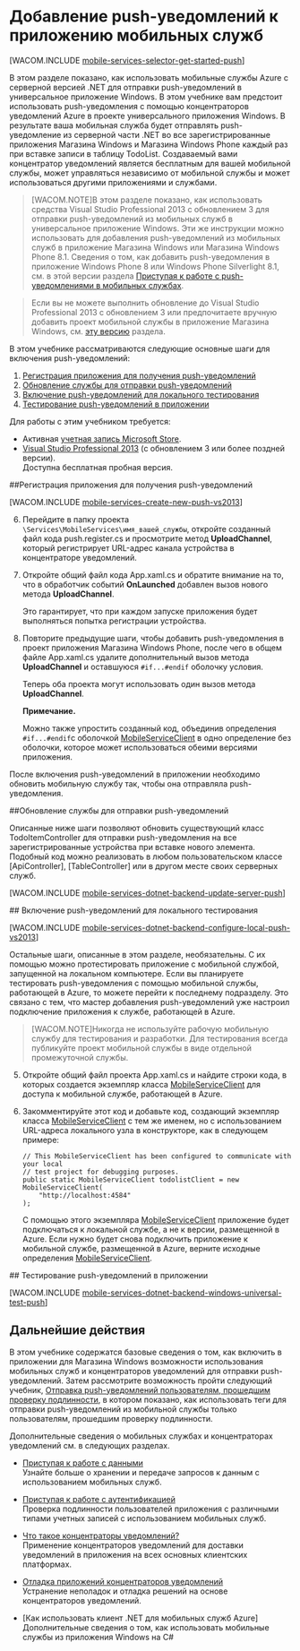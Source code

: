 ﻿<properties pageTitle="Приступая к работе с push-уведомление с помощью серверной мобильной службы .NET" metaKeywords="" description="Узнайте, как использовать мобильные службы и центры уведомлений Azure для отправки push-уведомлений в универсальное приложение для Windows." metaCanonical="" services="mobile-services,notification-hubs" documentationCenter="Mobile" title="Get started with push notifications in Mobile Services" authors="glenga" solutions="mobile" manager="dwrede" editor="" />

<tags ms.service="mobile-services" ms.workload="mobile" ms.tgt_pltfrm="mobile-windows-store" ms.devlang="dotnet" ms.topic="article" ms.date="09/27/2014" ms.author="glenga" />

# Добавление push-уведомлений к приложению мобильных служб

[WACOM.INCLUDE [mobile-services-selector-get-started-push](../includes/mobile-services-selector-get-started-push.md)]

В этом разделе показано, как использовать мобильные службы Azure с серверной версией .NET для отправки push-уведомлений в универсальное приложение Windows. В этом учебнике вам предстоит использовать push-уведомления с помощью концентраторов уведомлений Azure в проекте универсального приложения Windows. В результате ваша мобильная служба будет отправлять push-уведомление из серверной части .NET во все зарегистрированные приложения Магазина Windows и Магазина Windows Phone каждый раз при вставке записи в таблицу TodoList. Создаваемый вами концентратор уведомлений является бесплатным для вашей мобильной службы, может управляться независимо от мобильной службы и может использоваться другими приложениями и службами.

>[WACOM.NOTE]В этом разделе показано, как использовать средства Visual Studio Professional 2013 с обновлением 3 для отправки push-уведомлений из мобильных служб в универсальное приложение Windows. Эти же инструкции можно использовать для добавления push-уведомлений из мобильных служб в приложение Магазина Windows или Магазина Windows Phone 8.1. Сведения о том, как добавить push-уведомления в приложение Windows Phone 8 или Windows Phone Silverlight 8.1, см. в этой версии раздела [Приступая к работе с push-уведомлениями в мобильных службах](/ru-ru/documentation/articles/mobile-services-dotnet-backend-windows-phone-get-started-push).

> Если вы не можете выполнить обновление до Visual Studio Professional 2013 с обновлением 3 или предпочитаете вручную добавить проект мобильной службы в приложение Магазина Windows, см. [эту версию](/ru-ru/documentation/articles/mobile-services-dotnet-backend-windows-store-dotnet-get-started-push) раздела.

В этом учебнике рассматриваются следующие основные шаги для включения push-уведомлений:

1. [Регистрация приложения для получения push-уведомлений](#register)
2. [Обновление службы для отправки push-уведомлений](#update-service)
3. [Включение push-уведомлений для локального тестирования](#local-testing)
4. [Тестирование push-уведомлений в приложении](#test)

Для работы с этим учебником требуется:

* Активная [учетная запись Microsoft Store](http://go.microsoft.com/fwlink/p/?LinkId=280045).
* <a href="https://go.microsoft.com/fwLink/p/?LinkID=391934" target="_blank">Visual Studio Professional 2013</a> (с обновлением 3 или более поздней версии). <br/>Доступна бесплатная пробная версия. 

##<a id="register"></a>Регистрация приложения для получения push-уведомлений

[WACOM.INCLUDE [mobile-services-create-new-push-vs2013](../includes/mobile-services-create-new-push-vs2013.md)]

<ol start="6">
<li><p>Перейдите в папку проекта <code>\Services\MobileServices\имя_вашей_службы</code>, откройте созданный файл кода push.register.cs и просмотрите метод <strong>UploadChannel</strong>, который регистрирует URL-адрес канала устройства в концентраторе уведомлений.</p></li> 
<li><p>Откройте общий файл кода App.xaml.cs и обратите внимание на то, что в обработчик событий <strong>OnLaunched</strong> добавлен вызов нового метода <strong>UploadChannel</strong>.</p> <p>Это гарантирует, что при каждом запуске приложения будет выполняться попытка регистрации устройства.</p></li>
<li><p>Повторите предыдущие шаги, чтобы добавить push-уведомления в проект приложения Магазина Windows Phone, после чего в общем файле App.xaml.cs удалите дополнительный вызов метода <strong>UploadChannel</strong> и оставшуюся <code>#if...#endif</code> оболочку условия.</p> <p>Теперь оба проекта могут использовать один вызов метода <strong>UploadChannel</strong>.</p>
<div class="dev-callout"><strong>Примечание.</strong> <p>Можно также упростить созданный код, объединив определения <code>#if...#endif</code>с оболочкой <a href="http://msdn.microsoft.com/ru-ru/library/azure/microsoft.windowsazure.mobileservices.mobileserviceclient.aspx">MobileServiceClient</a> в одно   определение без оболочки, которое может использоваться обеими версиями приложения.</p></div></li>
</ol>

После включения push-уведомлений в приложении необходимо обновить мобильную службу так, чтобы она отправляла push-уведомления. 

##<a id="update-service"></a>Обновление службы для отправки push-уведомлений

Описанные ниже шаги позволяют обновить существующий класс TodoItemController для отправки push-уведомления на все зарегистрированные устройства при вставке нового элемента. Подобный код можно реализовать в любом пользовательском классе [ApiController], [TableController] или в другом месте своих серверных служб. 

[WACOM.INCLUDE [mobile-services-dotnet-backend-update-server-push](../includes/mobile-services-dotnet-backend-update-server-push.md)]

##<a id="local-testing"></a> Включение push-уведомлений для локального тестирования

[WACOM.INCLUDE [mobile-services-dotnet-backend-configure-local-push-vs2013](../includes/mobile-services-dotnet-backend-configure-local-push-vs2013.md)]

Остальные шаги, описанные в этом разделе, необязательны. С их помощью можно протестировать приложение с мобильной службой, запущенной на локальном компьютере. Если вы планируете тестировать push-уведомления с помощью мобильной службы, работающей в Azure, то можете перейти к последнему подразделу. Это связано с тем, что мастер добавления push-уведомлений уже настроил подключение приложения к службе, работающей в Azure. 

>[WACOM.NOTE]Никогда не используйте рабочую мобильную службу для тестирования и разработки. Для тестирования всегда публикуйте проект мобильной службы в виде отдельной промежуточной службы.

<ol start="5">
<li><p>Откройте общий файл проекта App.xaml.cs и найдите строки кода, в которых создается экземпляр класса <a href="http://msdn.microsoft.com/ru-ru/library/azure/microsoft.windowsazure.mobileservices.mobileserviceclient.aspx">MobileServiceClient</a> для доступа к мобильной службе, работающей в Azure.</p></li>
<li><p>Закомментируйте этот код и добавьте код, создающий экземпляр класса <a href="http://msdn.microsoft.com/ru-ru/library/azure/microsoft.windowsazure.mobileservices.mobileserviceclient.aspx">MobileServiceClient</a> с тем же именем, но с использованием URL-адреса локального узла в конструкторе, как в следующем примере:</p>
<pre><code>// This MobileServiceClient has been configured to communicate with your local
// test project for debugging purposes.
public static MobileServiceClient todolistClient = new MobileServiceClient(
	"http://localhost:4584"
);
</code></pre><p>С помощью этого экземпляра <a href="http://msdn.microsoft.com/ru-ru/library/azure/microsoft.windowsazure.mobileservices.mobileserviceclient.aspx">MobileServiceClient</a> приложение будет подключаться к локальной службе, а не к версии, размещенной в Azure. Если нужно будет снова подключить приложение к мобильной службе, размещенной в Azure, верните исходные определения <a href="http://msdn.microsoft.com/ru-ru/library/azure/microsoft.windowsazure.mobileservices.mobileserviceclient.aspx">MobileServiceClient</a>.</p></li>
</ol>

##<a id="test"></a> Тестирование push-уведомлений в приложении

[WACOM.INCLUDE [mobile-services-dotnet-backend-windows-universal-test-push](../includes/mobile-services-dotnet-backend-windows-universal-test-push.md)]

## <a name="next-steps"> </a>Дальнейшие действия

В этом учебнике содержатся базовые сведения о том, как включить в приложении для Магазина Windows возможности использования мобильных служб и концентраторов уведомлений для отправки push-уведомлений. Затем рассмотрите возможность пройти следующий учебник, [Отправка push-уведомлений пользователям, прошедшим проверку подлинности], в котором показано, как использовать теги для отправки push-уведомлений из мобильной службы только пользователям, прошедшим проверку подлинности.

Дополнительные сведения о мобильных службах и концентраторах уведомлений см. в следующих разделах.

* [Приступая к работе с данными]
  <br/>Узнайте больше о хранении и передаче запросов к данным с использованием мобильных служб.

* [Приступая к работе с аутентификацией]
  <br/>Проверка подлинности пользователей приложения с различными типами учетных записей с использованием мобильных служб.

* [Что такое концентраторы уведомлений?]
  <br/>Применение концентраторов уведомлений для доставки уведомлений в приложения на всех основных клиентских платформах.

* [Отладка приложений концентраторов уведомлений](http://go.microsoft.com/fwlink/p/?linkid=386630)
  </br>Устранение неполадок и отладка решений на основе концентраторов уведомлений. 

* [Как использовать клиент .NET для мобильных служб Azure]
  <br/>Дополнительные сведения о том, как использовать мобильные службы из приложения Windows на C#

<!-- Anchors. -->

<!-- Images. -->

<!-- URLs. -->
[Отправить страницу приложения ]: http://go.microsoft.com/fwlink/p/?LinkID=266582
[Мои приложения]: http://go.microsoft.com/fwlink/p/?LinkId=262039
[Пакет Live SDK для Windows]: http://go.microsoft.com/fwlink/p/?LinkId=262253
[Приступая к работе с мобильными службами]: /ru-ru/documentation/articles/mobile-services-dotnet-backend-windows-store-dotnet-get-started
[Приступая к работе с данными]: /ru-ru/documentation/articles/mobile-services-dotnet-backend-windows-universal-dotnet-get-started-data
[Приступая к работе с аутентификацией]: /ru-ru/documentation/articles/mobile-services-dotnet-backend-windows-universal-dotnet-get-started-data

[Отправка push-уведомлений пользователям, прошедшим проверку подлинности]:  /ru-ru/documentation/articles/mobile-services-dotnet-backend-windows-store-dotnet-push-notifications-app-users/

[Что такое концентраторы уведомлений?]: /en-US/Documentation/articles/Notification-hubs-Overview/

[Использование клиента .NET для мобильных служб Azure]: /ru-ru/documentation/articles/mobile-services-windows-dotnet-how-to-use-client-library/
